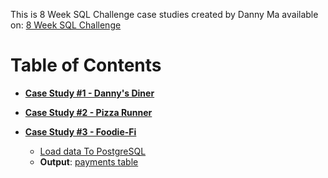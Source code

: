 This is 8 Week SQL Challenge case studies created by Danny Ma available on: [8 Week SQL Challenge](https://8weeksqlchallenge.com/)

# Table of Contents 

- [**Case Study #1 - Danny's Diner**](https://github.com/maitran02/PortfolioProjects/blob/main/8%20Week%20SQL%20Challenge/Case%20Study%20%231%20-%20Danny's%20Diner.ipynb)

- [**Case Study #2 - Pizza Runner**](https://github.com/maitran02/PortfolioProjects/blob/main/8%20Week%20SQL%20Challenge/Case%20Study%20%232%20-%20Pizza%20Runner.ipynb)

- [**Case Study #3 - Foodie-Fi**](https://github.com/maitran02/PortfolioProjects/blob/main/8%20Week%20SQL%20Challenge/Case%20Study%20%233%20-%20Foodie-Fi.ipynb)
  - [Load data To PostgreSQL ](https://github.com/maitran02/PortfolioProjects/blob/main/8%20Week%20SQL%20Challenge/Case%20Study%20%233%20-%20Foodie-Fi%20-%20Load%20Data.ipynb)
  - **Output**: [payments table](https://github.com/maitran02/PortfolioProjects/blob/main/8%20Week%20SQL%20Challenge/Case%20Study%20%233%20-%20Foodie-Fi.ipynb)
